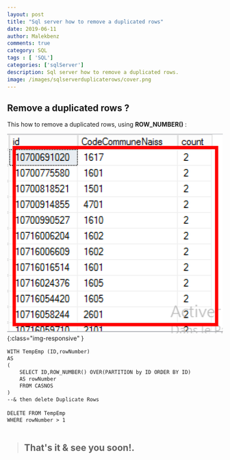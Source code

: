 ```yaml
---
layout: post
title: "Sql server how to remove a duplicated rows"
date: 2019-06-11
author: Malekbenz
comments: true
category: SQL
tags : [ 'SQL']
categories: ['sqlServer']
description: Sql server how to remove a duplicated rows.
image: /images/sqlserverduplicaterows/cover.png
---
```


## Remove a duplicated rows ?

This how to remove a duplicated rows, using **ROW_NUMBER()** : 

![CMD](/images/sqlserverduplicaterows/01.png){:class="img-responsive" }


```
WITH TempEmp (ID,rowNumber)
AS
(
	SELECT ID,ROW_NUMBER() OVER(PARTITION by ID ORDER BY ID) 
	AS rowNumber
	FROM CASNOS 
)
--& then delete Duplicate Rows

DELETE FROM TempEmp
WHERE rowNumber > 1 


```


> 
> ## That's it & see you soon!.
> 